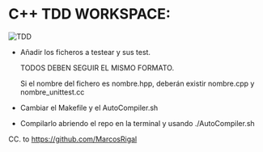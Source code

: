 # C++ TDD WORKSPACE:

![TDD](https://marsner.com/wp-content/uploads/test-driven-development-TDD.png)

- Añadir los ficheros a testear y sus test.

  TODOS DEBEN SEGUIR EL MISMO FORMATO.

  Si el nombre del fichero es nombre.hpp, deberán existir nombre.cpp y nombre_unittest.cc

- Cambiar el Makefile y el AutoCompiler.sh

- Compilarlo abriendo el repo en la terminal y usando ./AutoCompiler.sh

CC. to https://github.com/MarcosRigal

